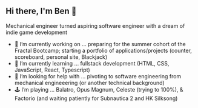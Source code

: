 ## Hi there, I'm Ben 👋

Mechanical engineer turned aspiring software engineer with a dream of indie game development

- 🔭 I’m currently working on ... preparing for the summer cohort of the Fractal Bootcamp; starting a portfolio of applications/projects (counter, scoreboard, personal site, Blackjack)
- 🌱 I’m currently learning ... fullstack development (HTML, CSS, JavaScript, React, Typescript)
- 🤔 I’m looking for help with ... pivoting to software engineering from mechanical engineeering (or another technical background)
- 🕹️ I’m playing ... Balatro, Opus Magnum, Celeste (trying to 100%), & Factorio (and waiting patiently for Subnautica 2 and HK Silksong)

